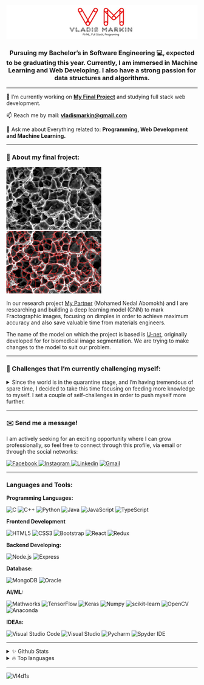 <img src="logo.png" alt="logo"/>
<h3 align="center">
Pursuing my Bachelor’s in Software Engineering 💻, expected to be graduating this year. Currently, I am immersed in Machine Learning and Web Developing. 
I also have a strong passion for  data structures and algorithms. 
</h3>

---

🔬 I’m currently working on [**My Final Project**](www.lmd.co.il) and studying full stack web development.

📫 Reach me by mail: **vladismarkin@gmail.com**

💬 Ask me about Everything related to: **Programming, Web Development and Machine Learning.**

---

### 💼 About my final froject:

<img src="fruc.jpg" alt="fruc" width="250" height="165"/>&nbsp;
<img src="maskfruc.jpg" alt="maskfruc" width="250" height="165"/>

In our research project [My Partner](https://github.com/Mohamab29) (Mohamed Nedal Abomokh) and I are researching and building a deep learning model (CNN) to mark Fractographic images, focusing on dimples in order to achieve maximum accuracy and also save valuable time from materials engineers.

The name of the model on which the project is based is [U-net](https://arxiv.org/abs/1505.04597), originally developed for for biomedical image segmentation.
We are trying to make changes to the model to suit our problem.

---

### 🏅 Challenges that I’m currently challenging myself:
<details>
  <summary> Since the world is in the quarantine stage, and I’m having tremendous of spare time, I decided to take this time focusing on feeding more knowledge to myself. I set a couple of self-challenges in order to push myself more further. </summary>
  <ul>
    <br>
    <li>Get back in shape 🏋️‍♂️</li>
    <li>Avoid over using social media (Except for LinkedIn) 🛑</li>
    <li>Explore the field of computer vision & Deep learning 🕵️‍♂️</li>
    <li>Improve my full-stack capabilities 🧑‍💻</li>
    <li>Finish a bachelor's degree and start a master's degree 👨‍🎓</li>
  </ul>
</details>

---

### ✉️ Send me a message!

<p>
I am actively seeking for an exciting opportunity where I can grow professionally, so feel free to connect through this profile, via email or
through the social networks:
</p>

<p>
  <a href="https://www.facebook.com/vladis">
    <img alt="Facebook" src="https://img.shields.io/badge/Facebook-1877f2?logo=Facebook&logoColor=white&style=for-the-badge" />
  </a>
  <a href="https://www.instagram.com/vladis_markin/">
    <img alt="Instagram" src="https://img.shields.io/badge/Instagram-E4405F?logo=instagram&logoColor=white&style=for-the-badge" />
  </a>
  <a href="https://www.linkedin.com/in/vladismarkin/"><img alt="Linkedin" src="https://img.shields.io/badge/linkedin-0077B5?logo=linkedin&logoColor=white&style=for-the-badge" /></a>
  <a href="vladismarkin@gmail.com"><img alt="Gmail" src="https://img.shields.io/badge/Mail-EA4335?logo=Gmail&logoColor=white&style=for-the-badge" /></a>
</p>

---

### Languages and Tools:

**Programming Languages:**

<p>
  <img alt="C" src="https://img.shields.io/badge/C-A8B9CC?logo=C&logoColor=white&style=for-the-badge" />

  <img alt="C++" src="https://img.shields.io/badge/C++-00599C?logo=C&logoColor=white&style=for-the-badge" />

  <img alt="Python" src="https://img.shields.io/badge/Python-3776AB?logo=Python&logoColor=white&style=for-the-badge" />

  <img alt="Java" src="https://img.shields.io/badge/Java-007396?logo=java&logoColor=white&style=for-the-badge" />

  <img alt="JavaScript" src="https://img.shields.io/badge/JavaScript-F7DF1E?logo=JavaScript&logoColor=white&style=for-the-badge" />

  <img alt="TypeScript" src="https://img.shields.io/badge/TypeScript-3178c6?logo=TypeScript&logoColor=white&style=for-the-badge" />   
</p>

**Frontend Development**

<p>
  <img alt="HTML5" src="https://img.shields.io/badge/HTML5-E34F26?logo=HTML5&logoColor=white&style=for-the-badge" />

  <img alt="CSS3" src="https://img.shields.io/badge/CSS3-1572B6?logo=CSS3&logoColor=white&style=for-the-badge" />

  <img alt="Bootstrap" src="https://img.shields.io/badge/Bootstrap-7952B3?logo=Bootstrap&logoColor=white&style=for-the-badge" />

  <img alt="React" src="https://img.shields.io/badge/React-61DAFB?logo=React&logoColor=white&style=for-the-badge" />

  <img alt="Redux" src="https://img.shields.io/badge/Redux-764ABC?logo=Redux&logoColor=white&style=for-the-badge" />
</p>

**Backend Developing:**

<p>
  <img alt="Node.js" src="https://img.shields.io/badge/Node.js-339933?logo=Node.js&logoColor=white&style=for-the-badge" />

  <img alt="Express" src="https://img.shields.io/badge/Express-000000?logo=Express&logoColor=white&style=for-the-badge" />
</p>

**Database:**

<p>
  <img alt="MongoDB" src="https://img.shields.io/badge/MongoDB-47A248?logo=MongoDB&logoColor=white&style=for-the-badge" />

  <img alt="Oracle" src="https://img.shields.io/badge/Oracle-F80000?logo=Oracle&logoColor=white&style=for-the-badge" />

</p>

**AI/ML:**

<p>
  <img alt="Mathworks" src="https://img.shields.io/badge/MathLab-0076a8?logo=Mathworks&logoColor=white&style=for-the-badge" />

  <img alt="TensorFlow" src="https://img.shields.io/badge/TensorFlow-FF6F00?logo=TensorFlow&logoColor=white&style=for-the-badge" />
  
  <img alt="Keras" src="https://img.shields.io/badge/Keras-D00000?logo=Keras&logoColor=white&style=for-the-badge" />

  <img alt="Numpy" src="https://img.shields.io/badge/Numpy-013243?logo=Numpy&logoColor=white&style=for-the-badge" />

  <img alt="scikit-learn" src="https://img.shields.io/badge/scikit learn-F7931E?logo=scikit-learn&logoColor=white&style=for-the-badge" />

  <img alt="OpenCV" src="https://img.shields.io/badge/OpenCV-F78C40?logo=OpenCV&logoColor=white&style=for-the-badge" />

  <img alt="Anaconda" src="https://img.shields.io/badge/Anaconda-44A833?logo=Anaconda&logoColor=white&style=for-the-badge" />

</p>

**IDEAs:**

<p>
  <img alt="Visual Studio Code" src="https://img.shields.io/badge/Visual Studio Code-007acc?logo=Visual Studio Code&logoColor=white&style=for-the-badge" />

  <img alt="Visual Studio" src="https://img.shields.io/badge/Visual Studio-5C2D91?logo=Visual Studio&logoColor=white&style=for-the-badge" />

  <img alt="Pycharm" src="https://img.shields.io/badge/Pycharm-000000?logo=Pycharm&logoColor=white&style=for-the-badge" />

  <img alt="Spyder IDE" src="https://img.shields.io/badge/Spyder-FF0000?logo=Spyder IDE&logoColor=white&style=for-the-badge" />

</p>

---

<details>
  <summary>✨ Github Stats</summary>
  <br>
  <img src="https://github-readme-stats.vercel.app/api?username=vl4d1s&include_all_commits=true&count_private=true&show_icons=true&line_height=20&title_color=7A7ADB&icon_color=2234AE&text_color=D3D3D3&bg_color=0,000000,130F40" alt="Vladis's Github Stats">
  <br><br>
</details>
<details>
  <summary>🔥 Top languages</summary>
  <br>
  <img align="left" alt="Vladis's Github Stats" src="https://github-readme-stats.vercel.app/api/top-langs/?username=Vl4d1s&theme=dracula" />
  <br><br><br><br><br><br><br><br><br><br><br><br>
</details>

---
<img src="https://komarev.com/ghpvc/?username=Vl4d1s" alt="Vl4d1s" />
